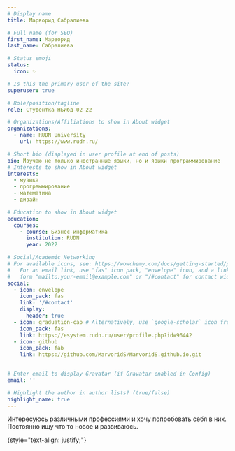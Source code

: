 ```yaml
---
# Display name
title: Марворид Сабралиева

# Full name (for SEO)
first_name: Марворид
last_name: Сабралиева

# Status emoji
status:
  icon: ✨

# Is this the primary user of the site?
superuser: true

# Role/position/tagline
role: Студентка НБИбд-02-22

# Organizations/Affiliations to show in About widget
organizations:
  - name: RUDN University
    url: https://www.rudn.ru/

# Short bio (displayed in user profile at end of posts)
bio: Изучаю не только иностранные языки, но и языки программирование
# Interests to show in About widget
interests:
  - музыка
  - программирование
  - математика
  - дизайн

# Education to show in About widget
education:
  courses:
    - course: Бизнес-информатика
      institution: RUDN
      year: 2022

# Social/Academic Networking
# For available icons, see: https://wowchemy.com/docs/getting-started/page-builder/#icons
#   For an email link, use "fas" icon pack, "envelope" icon, and a link in the
#   form "mailto:your-email@example.com" or "/#contact" for contact widget.
social:
  - icon: envelope
    icon_pack: fas
    link: '/#contact'
    display:
      header: true
  - icon: graduation-cap # Alternatively, use `google-scholar` icon from `ai` icon pack
    icon_pack: fas
    link: https://esystem.rudn.ru/user/profile.php?id=96442
  - icon: github
    icon_pack: fab
    link: https://github.com/MarvoridS/MarvoridS.github.io.git
 

# Enter email to display Gravatar (if Gravatar enabled in Config)
email: ''

# Highlight the author in author lists? (true/false)
highlight_name: true
---
```

Интересуюсь различными профессиями и хочу попробовать себя в них. Постоянно ищу что то новое и развиваюсь.

{style="text-align: justify;"}

